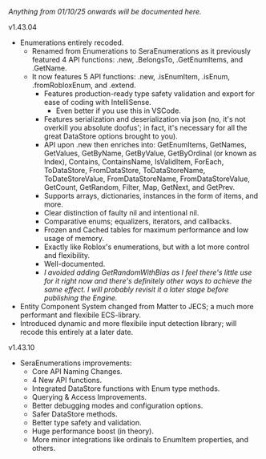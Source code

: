 *Anything from 01/10/25 onwards will be documented here.*

v1.43.04
- Enumerations entirely recoded.
  - Renamed from Enumerations to SeraEnumerations as it previously featured 4 API functions: .new, .BelongsTo, .GetEnumItems, and .GetName.
  - It now features 5 API functions: .new, .isEnumItem, .isEnum, .fromRobloxEnum, and .extend.
    - Features production-ready type safety validation and export for ease of coding with IntelliSense.
      - Even better if you use this in VSCode.
    - Features serialization and deserialization via json (no, it's not overkill you absolute doofus'; in fact, it's necessary for all the great DataStore options brought to you).
    - API upon .new then enriches into: GetEnumItems, GetNames, GetValues, GetByName, GetByValue, GetByOrdinal (or known as Index), Contains, ContainsName, IsValidItem, ForEach, ToDataStore, FromDataStore, ToDataStoreName, ToDateStoreValue, FromDataStoreName, FromDataStoreValue, GetCount, GetRandom, Filter, Map, GetNext, and GetPrev.
    - Supports arrays, dictionaries, instances in the form of items, and more.
    - Clear distinction of faulty nil and intentional nil.
    - Comparative enums; equalizers, iterators, and callbacks.
    - Frozen and Cached tables for maximum performance and low usage of memory.
    - Exactly like Roblox's enumerations, but with a lot more control and flexibility.
    - Well-documented.
    - *I avoided adding GetRandomWithBias as I feel there's little use for it right now and there's definitely other ways to achieve the same effect. I will probably revisit it a later stage before publishing the Engine.*
- Entity Component System changed from Matter to JECS; a much more performant and flexibile ECS-library. 
- Introduced dynamic and more flexibile input detection library; will recode this entirely at a later date.


v1.43.10
- SeraEnumerations improvements:
  - Core API Naming Changes.
  - 4 New API functions.
  - Integrated DataStore functions with Enum type methods.
  - Querying & Access Improvements.
  - Better debugging modes and configuration options.
  - Safer DataStore methods.
  - Better type safety and validation.
  - Huge performance boost (in theory).
  - More minor integrations like ordinals to EnumItem properties, and others.
